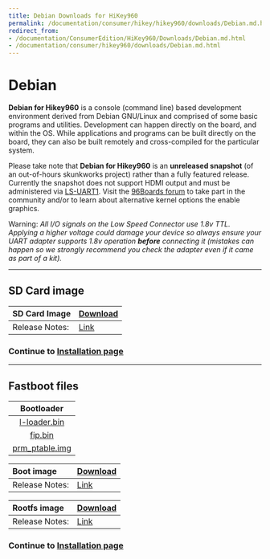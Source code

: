 ```yaml
---
title: Debian Downloads for HiKey960
permalink: /documentation/consumer/hikey/hikey960/downloads/Debian.md.html
redirect_from:
- /documentation/ConsumerEdition/HiKey960/Downloads/Debian.md.html
- /documentation/consumer/hikey960/downloads/Debian.md.html
---
```

# Debian

**Debian for Hikey960** is a console (command line) based development environment derived from Debian GNU/Linux and comprised of some basic programs and utilities. Development can happen directly on the board, and within the OS. While applications and programs can be built directly on the board, they can also be built remotely and cross-compiled for the particular system.

Please take note that **Debian for Hikey960** is an **unreleased snapshot** (of an out-of-hours skunkworks project) rather than a fully featured release. Currently the snapshot does not support HDMI output and must be administered via [LS-UART1](https://www.96boards.org/pinout/). Visit the [96Boards forum](https://discuss.96boards.org/c/products/hikey960) to take part in the community and/or to learn about alternative kernel options the enable graphics.

Warning: *All I/O signals on the Low Speed Connector use 1.8v TTL. Applying a higher voltage could damage your device so always ensure your UART adapter supports 1.8v operation **before** connecting it (mistakes can happen so we strongly recommend you check the adapter even if it came as part of a kit).*

***

## SD Card image

|   SD Card Image   |    [Download](http://snapshots.linaro.org/96boards/hikey/linaro/debian/latest/linaro-stretch-developer-hikey-*.sd.gz) |
|:------------------|:------------------------------------|
|Release Notes:     |[Link](http://snapshots.linaro.org/96boards/hikey/linaro/debian/latest)       |

### Continue to [Installation page](../installation/)

***

## Fastboot files

|   Bootloader    |
|:----------------------------:|
| [l-loader.bin](http://snapshots.linaro.org/96boards/reference-platform/components/uefi-staging/latest/hikey960/debug/l-loader.bin)     |
|  [fip.bin](http://snapshots.linaro.org/96boards/reference-platform/components/uefi-staging/latest/hikey960/debug/fip.bin)              |
| [prm_ptable.img](http://snapshots.linaro.org/96boards/reference-platform/components/uefi-staging/latest/hikey960/debug/prm_ptable.img) |

|   Boot image      |    [Download](http://snapshots.linaro.org/96boards/hikey/linaro/debian/latest/boot-linaro-stretch-developer-hikey-*.img.gz)      |
|:------------------|:-----------------------|
|Release Notes:     |[Link](http://snapshots.linaro.org/96boards/hikey/linaro/debian/latest)      |

|   Rootfs image    |    [Download](http://snapshots.linaro.org/96boards/hikey/linaro/debian/latest/rootfs-linaro-stretch-developer-hikey-*.img.gz)     |
|:------------------|:----------------------------------|
|Release Notes:     |[Link](http://snapshots.linaro.org/96boards/hikey/linaro/debian/latest)      |

### Continue to [Installation page](../installation/)
